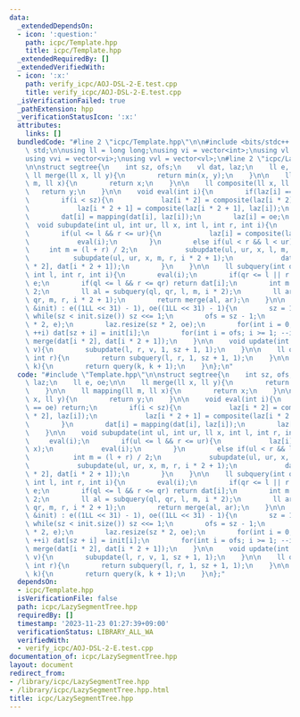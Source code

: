```yaml
---
data:
  _extendedDependsOn:
  - icon: ':question:'
    path: icpc/Template.hpp
    title: icpc/Template.hpp
  _extendedRequiredBy: []
  _extendedVerifiedWith:
  - icon: ':x:'
    path: verify_icpc/AOJ-DSL-2-E.test.cpp
    title: verify_icpc/AOJ-DSL-2-E.test.cpp
  _isVerificationFailed: true
  _pathExtension: hpp
  _verificationStatusIcon: ':x:'
  attributes:
    links: []
  bundledCode: "#line 2 \"icpc/Template.hpp\"\n\n#include <bits/stdc++.h>\nusing namespace\
    \ std;\n\nusing ll = long long;\nusing vi = vector<int>;\nusing vl = vector<ll>;\n\
    using vvi = vector<vi>;\nusing vvl = vector<vl>;\n#line 2 \"icpc/LazySegmentTree.hpp\"\
    \n\nstruct segtree{\n    int sz, ofs;\n    vl dat, laz;\n    ll e, oe;\n\n   \
    \ ll merge(ll x, ll y){\n        return min(x, y);\n    }\n\n    ll mapping(ll\
    \ m, ll x){\n        return x;\n    }\n\n    ll composite(ll x, ll y){\n     \
    \   return y;\n    }\n\n    void eval(int i){\n        if(laz[i] == oe) return;\n\
    \        if(i < sz){\n            laz[i * 2] = composite(laz[i * 2], laz[i]);\n\
    \            laz[i * 2 + 1] = composite(laz[i * 2 + 1], laz[i]);\n        }\n\
    \        dat[i] = mapping(dat[i], laz[i]);\n        laz[i] = oe;\n    }\n\n  \
    \  void subupdate(int ul, int ur, ll x, int l, int r, int i){\n        eval(i);\n\
    \        if(ul <= l && r <= ur){\n            laz[i] = composite(laz[i], x);\n\
    \            eval(i);\n        }\n        else if(ul < r && l < ur){\n       \
    \     int m = (l + r) / 2;\n            subupdate(ul, ur, x, l, m, i * 2);\n \
    \           subupdate(ul, ur, x, m, r, i * 2 + 1);\n            dat[i] = merge(dat[i\
    \ * 2], dat[i * 2 + 1]);\n        }\n    }\n\n    ll subquery(int ql, int qr,\
    \ int l, int r, int i){\n        eval(i);\n        if(qr <= l || r <= ql) return\
    \ e;\n        if(ql <= l && r <= qr) return dat[i];\n        int m = (l + r) /\
    \ 2;\n        ll al = subquery(ql, qr, l, m, i * 2);\n        ll ar = subquery(ql,\
    \ qr, m, r, i * 2 + 1);\n        return merge(al, ar);\n    }\n\n    segtree(vl\
    \ &init) : e((1LL << 31) - 1), oe((1LL << 31) - 1){\n        sz = 1;\n       \
    \ while(sz < init.size()) sz <<= 1;\n        ofs = sz - 1;\n        dat.resize(sz\
    \ * 2, e);\n        laz.resize(sz * 2, oe);\n        for(int i = 0; i < init.size();\
    \ ++i) dat[sz + i] = init[i];\n        for(int i = ofs; i >= 1; --i) dat[i] =\
    \ merge(dat[i * 2], dat[i * 2 + 1]);\n    }\n\n    void update(int l, int r, ll\
    \ v){\n        subupdate(l, r, v, 1, sz + 1, 1);\n    }\n\n    ll query(int l,\
    \ int r){\n        return subquery(l, r, 1, sz + 1, 1);\n    }\n\n    ll get(int\
    \ k){\n        return query(k, k + 1);\n    }\n};\n"
  code: "#include \"Template.hpp\"\n\nstruct segtree{\n    int sz, ofs;\n    vl dat,\
    \ laz;\n    ll e, oe;\n\n    ll merge(ll x, ll y){\n        return min(x, y);\n\
    \    }\n\n    ll mapping(ll m, ll x){\n        return x;\n    }\n\n    ll composite(ll\
    \ x, ll y){\n        return y;\n    }\n\n    void eval(int i){\n        if(laz[i]\
    \ == oe) return;\n        if(i < sz){\n            laz[i * 2] = composite(laz[i\
    \ * 2], laz[i]);\n            laz[i * 2 + 1] = composite(laz[i * 2 + 1], laz[i]);\n\
    \        }\n        dat[i] = mapping(dat[i], laz[i]);\n        laz[i] = oe;\n\
    \    }\n\n    void subupdate(int ul, int ur, ll x, int l, int r, int i){\n   \
    \     eval(i);\n        if(ul <= l && r <= ur){\n            laz[i] = composite(laz[i],\
    \ x);\n            eval(i);\n        }\n        else if(ul < r && l < ur){\n \
    \           int m = (l + r) / 2;\n            subupdate(ul, ur, x, l, m, i * 2);\n\
    \            subupdate(ul, ur, x, m, r, i * 2 + 1);\n            dat[i] = merge(dat[i\
    \ * 2], dat[i * 2 + 1]);\n        }\n    }\n\n    ll subquery(int ql, int qr,\
    \ int l, int r, int i){\n        eval(i);\n        if(qr <= l || r <= ql) return\
    \ e;\n        if(ql <= l && r <= qr) return dat[i];\n        int m = (l + r) /\
    \ 2;\n        ll al = subquery(ql, qr, l, m, i * 2);\n        ll ar = subquery(ql,\
    \ qr, m, r, i * 2 + 1);\n        return merge(al, ar);\n    }\n\n    segtree(vl\
    \ &init) : e((1LL << 31) - 1), oe((1LL << 31) - 1){\n        sz = 1;\n       \
    \ while(sz < init.size()) sz <<= 1;\n        ofs = sz - 1;\n        dat.resize(sz\
    \ * 2, e);\n        laz.resize(sz * 2, oe);\n        for(int i = 0; i < init.size();\
    \ ++i) dat[sz + i] = init[i];\n        for(int i = ofs; i >= 1; --i) dat[i] =\
    \ merge(dat[i * 2], dat[i * 2 + 1]);\n    }\n\n    void update(int l, int r, ll\
    \ v){\n        subupdate(l, r, v, 1, sz + 1, 1);\n    }\n\n    ll query(int l,\
    \ int r){\n        return subquery(l, r, 1, sz + 1, 1);\n    }\n\n    ll get(int\
    \ k){\n        return query(k, k + 1);\n    }\n};"
  dependsOn:
  - icpc/Template.hpp
  isVerificationFile: false
  path: icpc/LazySegmentTree.hpp
  requiredBy: []
  timestamp: '2023-11-23 01:27:39+09:00'
  verificationStatus: LIBRARY_ALL_WA
  verifiedWith:
  - verify_icpc/AOJ-DSL-2-E.test.cpp
documentation_of: icpc/LazySegmentTree.hpp
layout: document
redirect_from:
- /library/icpc/LazySegmentTree.hpp
- /library/icpc/LazySegmentTree.hpp.html
title: icpc/LazySegmentTree.hpp
---
```

